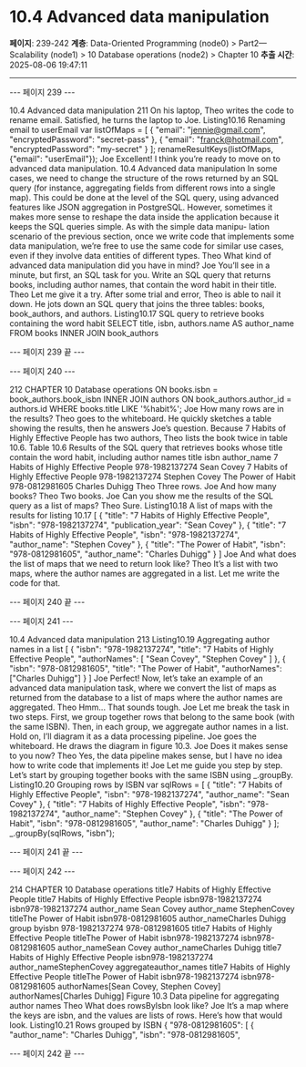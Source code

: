 # 10.4 Advanced data manipulation

**페이지**: 239-242
**계층**: Data-Oriented Programming (node0) > Part2—Scalability (node1) > 10 Database operations (node2) > Chapter 10
**추출 시간**: 2025-08-06 19:47:11

---


--- 페이지 239 ---

10.4 Advanced data manipulation 211
On his laptop, Theo writes the code to rename email. Satisfied, he turns the laptop to Joe.
Listing10.16 Renaming email to userEmail
var listOfMaps = [
{
"email": "jennie@gmail.com",
"encryptedPassword": "secret-pass"
},
{
"email": "franck@hotmail.com",
"encryptedPassword": "my-secret"
}
];
renameResultKeys(listOfMaps,
{"email": "userEmail"});
Joe Excellent! I think you’re ready to move on to advanced data manipulation.
10.4 Advanced data manipulation
In some cases, we need to change the structure of the rows returned by an SQL query
(for instance, aggregating fields from different rows into a single map). This could be
done at the level of the SQL query, using advanced features like JSON aggregation in
PostgreSQL. However, sometimes it makes more sense to reshape the data inside the
application because it keeps the SQL queries simple. As with the simple data manipu-
lation scenario of the previous section, once we write code that implements some data
manipulation, we’re free to use the same code for similar use cases, even if they involve
data entities of different types.
Theo What kind of advanced data manipulation did you have in mind?
Joe You’ll see in a minute, but first, an SQL task for you. Write an SQL query that
returns books, including author names, that contain the word habit in their
title.
Theo Let me give it a try.
After some trial and error, Theo is able to nail it down. He jots down an SQL query that
joins the three tables: books, book_authors, and authors.
Listing10.17 SQL query to retrieve books containing the word habit
SELECT
title,
isbn,
authors.name AS author_name
FROM
books
INNER JOIN
book_authors

--- 페이지 239 끝 ---


--- 페이지 240 ---

212 CHAPTER 10 Database operations
ON books.isbn = book_authors.book_isbn
INNER JOIN
authors
ON book_authors.author_id = authors.id
WHERE books.title LIKE '%habit%';
Joe How many rows are in the results?
Theo goes to the whiteboard. He quickly sketches a table showing the results, then he
answers Joe’s question. Because 7 Habits of Highly Effective People has two authors, Theo lists
the book twice in table 10.6.
Table 10.6 Results of the SQL query that retrieves books whose title contain the word habit, including
author names
title isbn author_name
7 Habits of Highly Effective People 978-1982137274 Sean Covey
7 Habits of Highly Effective People 978-1982137274 Stephen Covey
The Power of Habit 978-0812981605 Charles Duhigg
Theo Three rows.
Joe And how many books?
Theo Two books.
Joe Can you show me the results of the SQL query as a list of maps?
Theo Sure.
Listing10.18 A list of maps with the results for listing 10.17
[
{
"title": "7 Habits of Highly Effective People",
"isbn": "978-1982137274",
"publication_year": "Sean Covey"
},
{
"title": "7 Habits of Highly Effective People",
"isbn": "978-1982137274",
"author_name": "Stephen Covey"
},
{
"title": "The Power of Habit",
"isbn": "978-0812981605",
"author_name": "Charles Duhigg"
}
]
Joe And what does the list of maps that we need to return look like?
Theo It’s a list with two maps, where the author names are aggregated in a list. Let
me write the code for that.

--- 페이지 240 끝 ---


--- 페이지 241 ---

10.4 Advanced data manipulation 213
Listing10.19 Aggregating author names in a list
[
{
"isbn": "978-1982137274",
"title": "7 Habits of Highly Effective People",
"authorNames": [
"Sean Covey",
"Stephen Covey"
]
},
{
"isbn": "978-0812981605",
"title": "The Power of Habit",
"authorNames": ["Charles Duhigg"]
}
]
Joe Perfect! Now, let’s take an example of an advanced data manipulation task,
where we convert the list of maps as returned from the database to a list of
maps where the author names are aggregated.
Theo Hmm... That sounds tough.
Joe Let me break the task in two steps. First, we group together rows that belong to
the same book (with the same ISBN). Then, in each group, we aggregate
author names in a list. Hold on, I’ll diagram it as a data processing pipeline.
Joe goes the whiteboard. He draws the diagram in figure 10.3.
Joe Does it makes sense to you now?
Theo Yes, the data pipeline makes sense, but I have no idea how to write code that
implements it!
Joe Let me guide you step by step. Let’s start by grouping together books with the
same ISBN using _.groupBy.
Listing10.20 Grouping rows by ISBN
var sqlRows = [
{
"title": "7 Habits of Highly Effective People",
"isbn": "978-1982137274",
"author_name": "Sean Covey"
},
{
"title": "7 Habits of Highly Effective People",
"isbn": "978-1982137274",
"author_name": "Stephen Covey"
},
{
"title": "The Power of Habit",
"isbn": "978-0812981605",
"author_name": "Charles Duhigg"
}
];
_.groupBy(sqlRows, "isbn");

--- 페이지 241 끝 ---


--- 페이지 242 ---

214 CHAPTER 10 Database operations
title7 Habits of Highly Effective People title7 Habits of Highly Effective People
isbn978-1982137274 isbn978-1982137274
author_name Sean Covey author_name StephenCovey
titleThe Power of Habit
isbn978-0812981605
author_nameCharles Duhigg
group byisbn
978-1982137274 978-0812981605
title7 Habits of Highly Effective People titleThe Power of Habit
isbn978-1982137274 isbn978-0812981605
author_nameSean Covey author_nameCharles Duhigg
title7 Habits of Highly Effective People
isbn978-1982137274
author_nameStephenCovey
aggregateauthor_names
title7 Habits of Highly Effective People titleThe Power of Habit
isbn978-1982137274 isbn978-0812981605
authorNames[Sean Covey, Stephen Covey] authorNames[Charles Duhigg]
Figure 10.3 Data pipeline for aggregating author names
Theo What does rowsByIsbn look like?
Joe It’s a map where the keys are isbn, and the values are lists of rows. Here’s how
that would look.
Listing10.21 Rows grouped by ISBN
{
"978-0812981605": [
{
"author_name": "Charles Duhigg",
"isbn": "978-0812981605",

--- 페이지 242 끝 ---

